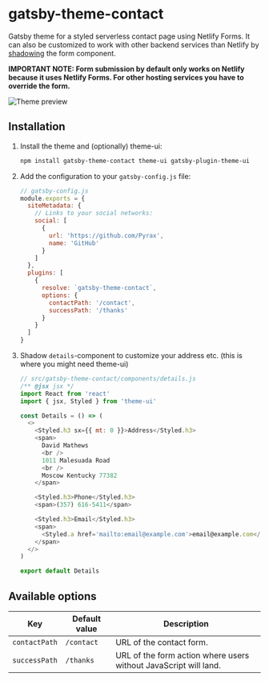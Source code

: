 # gatsby-theme-contact

Gatsby theme for a styled serverless contact page using Netlify Forms. It can also be customized to work with other backend services than Netlify by [shadowing](https://www.gatsbyjs.org/docs/themes/shadowing/) the form component.

**IMPORTANT NOTE: Form submission by default only works on Netlify because it uses Netlify Forms. For other hosting services you have to override the form.**

![Theme preview](https://raw.github.com/Pyrax/gatsby-theme-contact/master/.github/static/images/theme-preview.png)

## Installation

1. Install the theme and (optionally) theme-ui:

   ```sh
   npm install gatsby-theme-contact theme-ui gatsby-plugin-theme-ui
   ```

2. Add the configuration to your `gatsby-config.js` file:

   ```js
   // gatsby-config.js
   module.exports = {
     siteMetadata: {
       // Links to your social networks:
       social: [
         {
           url: 'https://github.com/Pyrax',
           name: 'GitHub'
         }
       ]
     },
     plugins: [
       {
         resolve: `gatsby-theme-contact`,
         options: {
           contactPath: '/contact',
           successPath: '/thanks'
         }
       }
     ]
   }
   ```

3. Shadow `details`-component to customize your address etc. (this is where you might need theme-ui)

   ```js
   // src/gatsby-theme-contact/components/details.js
   /** @jsx jsx */
   import React from 'react'
   import { jsx, Styled } from 'theme-ui'

   const Details = () => (
     <>
       <Styled.h3 sx={{ mt: 0 }}>Address</Styled.h3>
       <span>
         David Mathews
         <br />
         1011 Malesuada Road
         <br />
         Moscow Kentucky 77382
       </span>

       <Styled.h3>Phone</Styled.h3>
       <span>(357) 616-5411</span>

       <Styled.h3>Email</Styled.h3>
       <span>
         <Styled.a href='mailto:email@example.com'>email@example.com</Styled.a>
       </span>
     </>
   )

   export default Details
   ```

## Available options

| Key           | Default value | Description                                                      |
| ------------- | ------------- | ---------------------------------------------------------------- |
| `contactPath` | `/contact`    | URL of the contact form.                                         |
| `successPath` | `/thanks`     | URL of the form action where users without JavaScript will land. |
